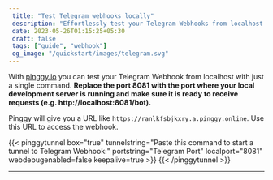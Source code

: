 ```yaml
---
 title: "Test Telegram webhooks locally" 
 description: "Effortlessly test your Telegram Webhooks from localhost using pinggy with a single command and without any configuration."
 date: 2023-05-26T01:15:25+05:30 
 draft: false 
 tags: ["guide", "webhook"]
 og_image: "/quickstart/images/telegram.svg"
---
```


With [pinggy.io](https://pinggy.io) you can test your Telegram Webhook from localhost with just a single command. **Replace the port 8081 with the port where your local development server is running and make sure it is ready to receive requests (e.g. http://localhost:8081/bot).**

Pinggy will give you a URL like `https://ranlkfsbjkxry.a.pinggy.online`. Use this URL to access the webhook.

{{< pinggytunnel box="true" tunnelstring="Paste this command to start a tunnel to Telegram Webhook:" portstring="Telegram Port" localport="8081" webdebugenabled=false keepalive=true >}}
{{< /pinggytunnel >}}

<hr>
